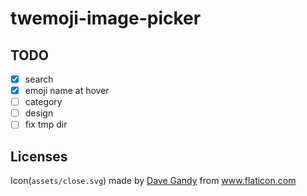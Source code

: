 # twemoji-image-picker

## TODO
- [x] search
- [x] emoji name at hover
- [ ] category
- [ ] design
- [ ] fix tmp dir

## Licenses 
Icon(`assets/close.svg`) made by [Dave Gandy](https://www.flaticon.com/authors/dave-gandy) from www.flaticon.com